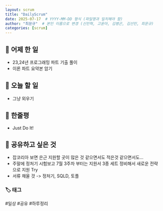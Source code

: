 ```yaml
---
layout: scrum
title: "DailyScrum"
date: 2025-07-17  # YYYY-MM-DD 형식 (파일명과 일치해야 함)
author: "최문규"  # 본인 이름으로 변경 (신민혁, 고윤아, 김병곤, 김선민, 최문규)
categories: [scrum]
---
```


## 📝 어제 한 일

- 23,24년 프로그래밍 파트 기출 풀이 
- 이론 파트 요약본 암기 

## 🎯 오늘 할 일

- 그냥 외우기

## 💭 한줄평
- Just Do It!



## 🔗 공유하고 싶은 것
- 잡코리아 보면 은근 지원할 곳이 많은 것 같으면서도 적은것 같으면서도...
- 주말에 정처기 시험보고 7월 3주차 부터는 지원서 3종 세트 정비해서 새로운 전략으로 지원 Try
- 서류 채울 것 -> 정처기, SQLD, 토플 


### 🏷️ 태그

#일상 #공유 #하루정리 